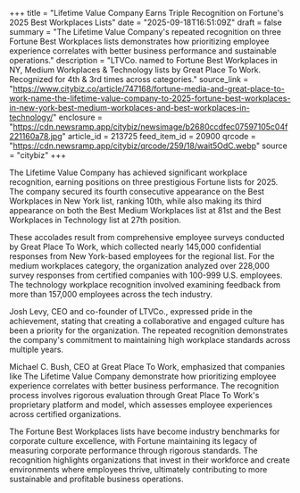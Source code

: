 +++
title = "Lifetime Value Company Earns Triple Recognition on Fortune's 2025 Best Workplaces Lists"
date = "2025-09-18T16:51:09Z"
draft = false
summary = "The Lifetime Value Company's repeated recognition on three Fortune Best Workplaces lists demonstrates how prioritizing employee experience correlates with better business performance and sustainable operations."
description = "LTVCo. named to Fortune Best Workplaces in NY, Medium Workplaces & Technology lists by Great Place To Work. Recognized for 4th & 3rd times across categories."
source_link = "https://www.citybiz.co/article/747168/fortune-media-and-great-place-to-work-name-the-lifetime-value-company-to-2025-fortune-best-workplaces-in-new-york-best-medium-workplaces-and-best-workplaces-in-technology/"
enclosure = "https://cdn.newsramp.app/citybiz/newsimage/b2680ccdfec07597105c04f221160a78.jpg"
article_id = 213725
feed_item_id = 20900
qrcode = "https://cdn.newsramp.app/citybiz/qrcode/259/18/wait5OdC.webp"
source = "citybiz"
+++

<p>The Lifetime Value Company has achieved significant workplace recognition, earning positions on three prestigious Fortune lists for 2025. The company secured its fourth consecutive appearance on the Best Workplaces in New York list, ranking 10th, while also making its third appearance on both the Best Medium Workplaces list at 81st and the Best Workplaces in Technology list at 27th position.</p><p>These accolades result from comprehensive employee surveys conducted by Great Place To Work, which collected nearly 145,000 confidential responses from New York-based employees for the regional list. For the medium workplaces category, the organization analyzed over 228,000 survey responses from certified companies with 100-999 U.S. employees. The technology workplace recognition involved examining feedback from more than 157,000 employees across the tech industry.</p><p>Josh Levy, CEO and co-founder of LTVCo., expressed pride in the achievement, stating that creating a collaborative and engaged culture has been a priority for the organization. The repeated recognition demonstrates the company's commitment to maintaining high workplace standards across multiple years.</p><p>Michael C. Bush, CEO at Great Place To Work, emphasized that companies like The Lifetime Value Company demonstrate how prioritizing employee experience correlates with better business performance. The recognition process involves rigorous evaluation through Great Place To Work's proprietary platform and model, which assesses employee experiences across certified organizations.</p><p>The Fortune Best Workplaces lists have become industry benchmarks for corporate culture excellence, with Fortune maintaining its legacy of measuring corporate performance through rigorous standards. The recognition highlights organizations that invest in their workforce and create environments where employees thrive, ultimately contributing to more sustainable and profitable business operations.</p>